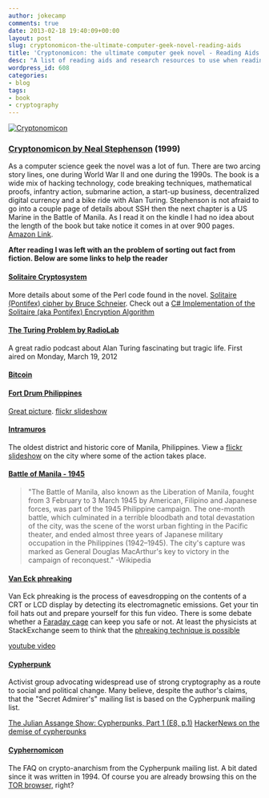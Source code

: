 ```yaml
---
author: jokecamp
comments: true
date: 2013-02-18 19:40:09+00:00
layout: post
slug: cryptonomicon-the-ultimate-computer-geek-novel-reading-aids
title: 'Cryptonomicon: the ultimate computer geek novel - Reading Aids'
desc: "A list of reading aids and research resources to use when reading the novel Cryptonomicon by Neal Stephenson"
wordpress_id: 608
categories:
- blog
tags:
- book
- cryptography
---
```


[![Cryptonomicon](http://upload.wikimedia.org/wikipedia/en/9/93/Cryptonomicon%281stEd%29.jpg)](http://www.amazon.com/gp/product/0060512806/ref=as_li_ss_tl?ie=UTF8&camp=1789&creative=390957&creativeASIN=0060512806&linkCode=as2&tag=jokecamp-20)



### **[Cryptonomicon by Neal Stephenson](http://www.amazon.com/gp/product/0060512806/ref=as_li_ss_tl?ie=UTF8&camp=1789&creative=390957&creativeASIN=0060512806&linkCode=as2&tag=jokecamp-20)** (1999)

As a computer science geek the novel was a lot of fun. There are two arcing story lines, one during World War II and one during the 1990s. The book is a wide mix of hacking technology, code breaking techniques, mathematical proofs, infantry action, submarine action, a start-up business, decentralized digital currency and a bike ride with Alan Turing. Stephenson is not afraid to go into a couple page of details about SSH then the next chapter is a US Marine in the Battle of Manila. As I read it on the kindle I had no idea about the length of the book but take notice it comes in at over 900 pages. [Amazon Link](http://www.amazon.com/gp/product/0060512806/ref=as_li_ss_tl?ie=UTF8&camp=1789&creative=390957&creativeASIN=0060512806&linkCode=as2&tag=jokecamp-20).

**After reading I was left with an the problem of sorting out fact from fiction. Below are some links to help the reader**

#### [Solitaire Cryptosystem](http://sphaerula.com/wordpress/books/solitaire-cryptosystem-in-%E2%80%9Ccryptonomicon%E2%80%9D/)

More details about some of the Perl code found in the novel. [Solitaire (Pontifex) cipher by Bruce Schneier](http://www.schneier.com/solitaire.html). Check out a [C# Implementation of the Solitaire (aka Pontifex) Encryption Algorithm](http://weblogs.asp.net/erobillard/archive/2004/03/02/82635.aspx)

#### [The Turing Problem by RadioLab](http://www.radiolab.org/blogs/radiolab-blog/2012/mar/19/turing-problem/)

A great radio podcast about Alan Turing fascinating but tragic life. First aired on Monday, March 19, 2012

#### [Bitcoin](http://en.wikipedia.org/wiki/Bitcoin)

#### [Fort Drum Philippines](http://en.wikipedia.org/wiki/Fort_Drum_(El_Fraile_Island))

[Great picture](http://www.flickr.com/photos/alabang/4938941447/). [flickr slideshow](http://www.flickr.com/search/show/?q=Fort+Drum+Philippines)

#### [Intramuros](http://en.wikipedia.org/wiki/Intramuros)

The oldest district and historic core of Manila, Philippines. View a [flickr slideshow](http://www.flickr.com/search/show/?q=philippines+intramuros) on the city where some of the action takes place.

#### [Battle of Manila - 1945](http://en.wikipedia.org/wiki/Battle_of_Manila_(1945))

<blockquote>"The Battle of Manila, also known as the Liberation of Manila, fought from 3 February to 3 March 1945 by American, Filipino and Japanese forces, was part of the 1945 Philippine campaign. The one-month battle, which culminated in a terrible bloodbath and total devastation of the city, was the scene of the worst urban fighting in the Pacific theater, and ended almost three years of Japanese military occupation in the Philippines (1942–1945). The city's capture was marked as General Douglas MacArthur's key to victory in the campaign of reconquest." -Wikipedia
</blockquote>

#### [**Van Eck phreaking**](http://en.wikipedia.org/wiki/Van_Eck_phreaking)

Van Eck phreaking is the process of eavesdropping on the contents of a CRT or LCD display by detecting its electromagnetic emissions. Get your tin foil hats out and prepare yourself for this fun video. There is some debate whether a [Faraday cage](http://en.wikipedia.org/wiki/Faraday_cage) can keep you safe or not. At least the physicists at StackExchange seem to think that the [phreaking technique is possible](http://physics.stackexchange.com/questions/4941/does-van-eck-phreaking-really-work-or-is-it-an-urban-myth)

[youtube video](http://www.youtube.com/watch?v=Xm_j9al13Wg&w=420&h=315)

#### [Cypherpunk](http://en.wikipedia.org/wiki/Cypherpunk)

Activist group advocating widespread use of strong cryptography as a route to social and political change. Many believe, despite the author's claims, that the "Secret Admirer's" mailing list is based on the Cypherpunk mailing list.

[The Julian Assange Show: Cypherpunks, Part 1 (E8, p.1)](http://youtu.be/eil_1j72LOA)
[HackerNews on the demise of cypherpunks](https://news.ycombinator.com/item?id=5841132)

#### [Cyphernomicon](http://www.cypherpunks.to/faq/cyphernomicron/cyphernomicon.html)

The FAQ  on crypto-anarchism from the Cypherpunk mailing list. A bit dated since it was written in 1994. Of course you are already browsing this on the [TOR browser,](https://www.torproject.org/) right?
